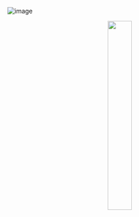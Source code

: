 ![image](https://64.media.tumblr.com/fb93ad8c3e2f8040552d1b0d348f5869/f13fe2d7db67d272-84/s1280x1920/87a9d0a25df61638ae7dfdd3ddda5c54d46728d0.gifv)

<p align="center" width="100%">
    <img width="33%" src="image">

<p align="center" width="100%">  
